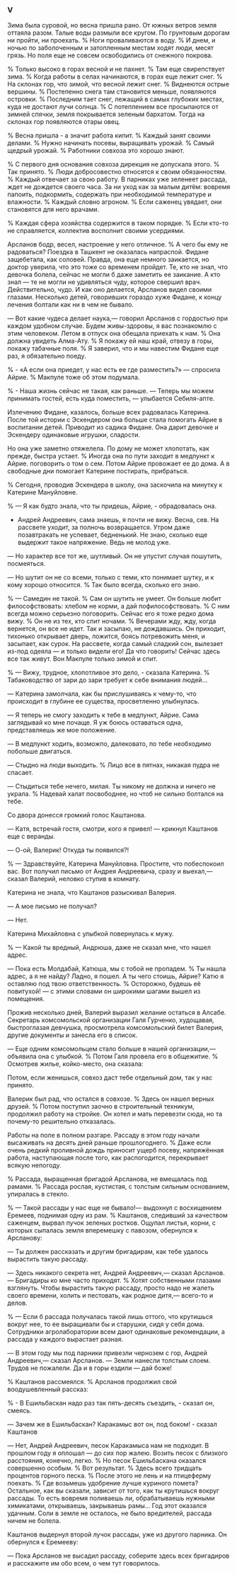 ### V

Зима была суровой, но весна пришла рано.
От южных ветров земля оттаяла разом.
Талые воды размыли все кругом.
По грунтовым дорогам ни пройти, ни проехать.
% Ноги проваливаются в воду.
% И днем, и ночью по заболоченным и затопленным местам ходят люди, месят грязь.
Но поля еще не совсем освободились от снежного покрова.

% Только высоко в горах весной и не пахнет.
% Там еще свирепствует зима.
% Когда работы в селах начинаются, в горах еще лежит снег.
% На склонах гор, что зимой, что весной лежит снег.
% Виднеются острые вершины.
% Постепенно снега там становится меньше, появляются островки.
% Последним тает снег, лежащий в самых глубоких местах, куда не достают лучи солнца.
% С потеплением все просыпаются от зимней спячки, земля покрывается зеленым бархатом.
Тогда на склонах гор появляются отары овец.

% Весна пришла - а значит работа кипит.
% Каждый занят своими делами.
% Нужно начинать посевы, выращивать урожай.
% Самый щедрый урожай.
% Работники совхоза это хорошо знают.

% С первого дня основания совхоза дирекция не допускала этого.
% Так принято.
% Люди добросовестно относятся к своим обязанностям.
% Каждый отвечает за свою работу.
В парниках уже зеленеет рассада, ждет не дождется своего часа.
За ни уход как за малым дитём: вовремя папоить, подкормить, содержать при необходимой температуре и влажности.
% Каждый словно агроном.
% Если саженец увядает, они становятся для него врачами.

% Каждая сфера хозяйства содержится в таком порядке.
% Если кто-то не справляется, коллектив восполнит своими усердиями.

Арсланов бодр, весел, настроение у него отличное.
% А чего бы ему не радоваться?
Поездка в Ташкент не оказалась напраспой.
Фидане защебетала, как соловей.
Правда, она еще немного заикается, но доктор уверила, что это тоже со временем пройдет.
Те, кто не знал, что девочка болела, сейчас не могли б даже заметить ее заикание.
А кто знал — те не могли не удивляться чуду, которое свершил врач.
Действительно, чудо.
И как оно делается, Арсланов видел своими глазами.
Несколько детей, говоривших гораздо хуже Фидане, к концу лечения болтали как ни в чем не бывало.

— Вот какие чудеса делает наука,— говорил Арсланов с гордостью при каждом удобном случае.
Будем живы-здоровы, я вас познакомлю с этим человеком.
Летом в отпуск она обещала приехать к нам.
% Она должна увидеть Алма-Ату.
% Я покажу ей наш край, отвезу в горы, покажу табачные поля.
% Я заверил, что и мы навестим Фидане еще раз, я обязательно поеду.

% - «А если она приедет, у нас есть ее где разместить?» — спросила Айрие.
% Макпуле тоже об этом подумала.

% - Наша жизнь сейчас не такая, как раньше.
— Теперь мы можем принимать гостей, есть куда поместить, — улыбается Себиля-апте.

Излечению Фидане, казалось, больше всех радовалась Катерина.
После той истории с Эскендером она больше стала помогать Айрие в воспитании детей.
Приводит из садика Фидане.
Она дарит девочке и Эскендеру одинаковые игрушки, сладости.

Но она уже заметно отяжелела.
По дому не может хлопотать, как прежде, быстра устает.
% Иногда она по пути заходит в медпункт к Айрие.
поговорить о том о сем.
Потом Айрие провожает ее до дома.
А в свободные дни помогает Катерине постирать, прибраться.

% Сегодня, проводив Эскендера в школу, она заскочила на минутку к Катерине Мануйловне.

% — Я как будто знала, что ты придешь, Айрие, - обрадовалась она.
- Андрей Андреевич, сама знаешь, я почти не вижу.
Весна, сев.
На рассвете уходит, за полночь возвращается.
Утром даже позавтракать не успевает, бедненький.
Не знаю, сколько еще выдержит такое напряжение.
Ведь не молод уже.

— Но характер все тот же, шутливый.
Он не упустит случая пошутить, посмеяться.

— Но шутит он не со всеми, только с теми, кто понимает шутку, и к кому хорошо относится.
% Так было всегда, сколько его знаю.

% — Самедин не такой.
% Сам он шутить не умеет.
Он больше любит философствовать: хлебом не корми, а дай пофилософствовать.
% С ним всегда можно серьезно поговорить.
Сейчас его я тоже редко дома вижу.
% Он не из тех, кто спит ночами.
% Вечерами жду, жду, когда вернется, он все не идет.
Так и засыпаю, не дождавшись.
Он приходит, тихонько открывает дверь, ложится, боясь потревожить меня, и засыпает, как сурок.
На рассвете, когда самый сладкий сон, вылезает из-под одеяла — и только видели его!
Да что говорить!
Сейчас здесь все так живут.
Вон Макпуле только зимой и спит.

% — Вижу, трудное, хлопотливое это дело, - сказала Катерина.
% Табаководство от зари до зари требует к себе внимания людей...

— Катерина замолчала, как бы прислушиваясь к чему-то, что происходит в глубине ее существа, просветленно улыбнулась.

— Я теперь не смогу заходить к тебе в медпункт, Айрие.
Сама заглядывай ко мне почаще.
Я уж боюсь оставаться одна, представляешь же мое положение.

— В медпункт ходить, возможпо, далековато, по тебе необходимо побольше двигаться.

— Стыдно на люди выходить.
% Лицо все в пятнах, никакая пудра не спасает.

— Стыдиться тебе нечего, милая.
Ты никому не должна и ничего не украла.
% Надевай халат посвободнее, но чтоб не сильно болтался на тебе.

Со двора донесся громкий голос Каштанова.



— Катя, встречай гостя, смотри, кого я привел! — крикнул Каштанов еще с веранды.

— О-ой, Валерик!
Откуда ты появился?!

% — Здравствуйте, Катерина Мануйловна.
Простите, что побеспокоил вас.
Вот получил письмо от Андрея Андреевича, сразу и выехал,— сказал Валерий, неловко ступив в комнату.

Катерина не знала, что Каштанов разыскивал Валерия.

— А мое письмо не получал?

— Нет.

Катерина Михайловна с улыбкой повернулась к мужу.

% — Какой ты вредный, Андрюша, даже не сказал мне, что нашел адрес.

— Пока есть Молдабай, Катюша, мы с тобой не пропадем.
% Ты нашла адрес, а я не найду?
Ладно, я пошел.
А ты чего стоишь, Айрие?
Катю я оставляю под твою ответственность.
% Осторожно, будешь её повитухой! — с этими словами он широкими шагами вышел из помещения.

Прожив несколько дней, Валерий выразил желание остаться в Алсабе.
Секретарь комсомольской организации Галя Гурченко, худощавая, быстроглазая девчушка, просмотрела комсомольский билет Валерия, другие документы и занесла его в список.

— Еще одним комсомольцем стало больше в нашей организации,— объявила она с улыбкой.
% Потом Галя провела его в общежитие.
% Осмотрев жилье, койко-место, она сказала:

Потом, если женишься, совхоз даст тебе отдельный дом, так у нас принято.

Валерик был рад, что остался в совхозе.
% Здесь он нашел верных друзей.
% Потом поступил заочно в строительный техникум, продолжил работу на стройке.
Он хотел и мать перевезти сюда, но та почему-то решительно отказалась.

Работы на поле в полном разгаре.
Рассаду в этом году начали высаживать на десять дней раньше прошлогоднего.
% Даже если очень редкий проливной дождь приносит ущерб посеву, напряжённая работа, наступающая после того, как распогодится, перекрывает всякую непогоду.

% Рассада, выращенная бригадой Арсланова, не вмещалась под рамами.
% Рассада рослая, кустистая, с толстым сильным основанием, упиралась в стекло.

% — Такой рассады у нас еще не бывало!— выдохнул с восхищением Еремеев, поднимая одну из рам.
% Каштанов, следивший за качеством саженцем, вырвал пучок зеленых ростков.
Ощупал листья, корни, с которых сыпалась земля вперемешку с павозом, обернулся к Арсланову:

— Ты должен рассказать и другим бригадирам, как тебе удалось вырастить такую рассаду.

— Здесь никакого секрета нет, Андрей Андреевич,— сказал Арсланов.
— Бригадиры ко мне часто приходят.
% Хотят собственными глазами взглянуть.
Чтобы вырастить такую рассаду, просто надо не жалеть своего времени, холить и пестовать, как родное дитя,— всего-то и делов.

% — Если б рассада получалась такой лишь оттого, что крутишься вокруг нее, то ее выращивали бы и старушки, сидя у себя дома.
Сотрудники агролаборатории всем дают одинаковые рекомендации, а рассада у каждого вырастает разная.

— В этом году мы под парники привезли чернозем с гор, Андрей Андреевич,— сказал Арсланов.
— Земли нанесли толстым слоем.
Трудов не пожалели.
Да и в горы ездили — дай боже!

% Каштанов рассмеялся.
% Арсланов продолжил свой воодушевленный рассказ:

% - В Ешильбаскан надо раз так пять-десять съездить, - сказал он, смеясь.

— Зачем же в Ешильбаскан?
Каракамыс вот он, под боком! - сказал Каштанов

— Нет, Андрей Андреевич, песок Каракамыса нам не подходит.
В прошлом году я оплошал — до сих пор жалею.
Возить песок с близкого расстояния, конечно, легко.
% Но песок Ешильбаскана оказался совершенно особым.
% Вот результат.
% Здесь всего тридцать процентов горного песка.
% После этого не лень и на птицеферму поехать.
% Где возьмешь удобрение лучше куриного помета?
Остальное, как вы сказали, зависит от того, как ты крутишься вокруг рассады.
То есть вовремя поливаешь ли, обрабатываешь нужными химикатами, открываешь, закрываешь рамы...
Год этот оказался удачным.
Соли в земле не осталось, не было вредителей, рассада ничем не болела.

Каштанов выдернул второй лучок рассады, уже из другого парника.
Он обернулся к Еремееву:

— Пока Арсланов не высадил рассаду, соберите здесь всех бригадиров и расскажите им обо всем, о чем тут говорилось.